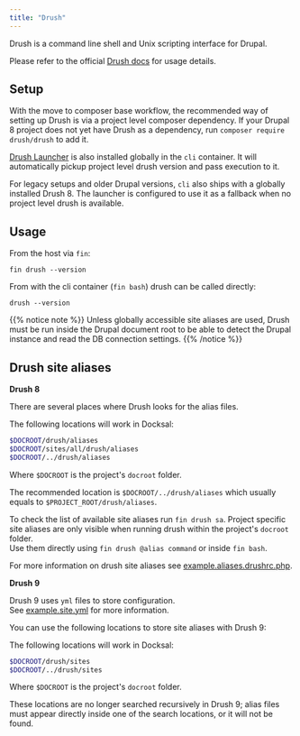 ```yaml
---
title: "Drush"
---
```



Drush is a command line shell and Unix scripting interface for Drupal.

Please refer to the official [Drush docs](http://docs.drush.org/) for usage details.


## Setup

With the move to composer base workflow, the recommended way of setting up Drush is via a project level composer 
dependency. If your Drupal 8 project does not yet have Drush as a dependency, 
run `composer require drush/drush` to add it. 

[Drush Launcher](https://github.com/drush-ops/drush-launcher) is also installed globally in the `cli` container. 
It will automatically pickup project level drush version and pass execution to it.

For legacy setups and older Drupal versions, `cli` also ships with a globally installed Drush 8. 
The launcher is configured to use it as a fallback when no project level drush is available.


## Usage 

From the host via `fin`:

```
fin drush --version
```

From with the cli container (`fin bash`) drush can be called directly:

```
drush --version
```

{{% notice note %}}
Unless globally accessible site aliases are used, Drush must be run inside the Drupal document root to be able to
detect the Drupal instance and read the DB connection settings.
{{% /notice %}}

<a name="site-aliases"></a>
## Drush site aliases

**Drush 8**

There are several places where Drush looks for the alias files.

The following locations will work in Docksal:

```bash
$DOCROOT/drush/aliases
$DOCROOT/sites/all/drush/aliases
$DOCROOT/../drush/aliases
```

Where `$DOCROOT` is the project's `docroot` folder.

The recommended location is `$DOCROOT/../drush/aliases` which usually equals to `$PROJECT_ROOT/drush/aliases`.

To check the list of available site aliases run `fin drush sa`. 
Project specific site aliases are only visible when running drush within the project's `docroot` folder.  
Use them directly using `fin drush @alias command` or inside `fin bash`.

For more information on drush site aliases see 
[example.aliases.drushrc.php](https://github.com/drush-ops/drush/tree/8.x/examples/example.aliases.drushrc.php).

**Drush 9**

Drush 9 uses `yml` files to store configuration.  
See [example.site.yml](https://github.com/drush-ops/drush/blob/master/examples/example.site.yml) for more information.

You can use the following locations to store site aliases with Drush 9:

The following locations will work in Docksal:

```bash
$DOCROOT/drush/sites
$DOCROOT/../drush/sites
```

Where `$DOCROOT` is the project's `docroot` folder.

These locations are no longer searched recursively in Drush 9; 
alias files must appear directly inside one of the search locations, or it will not be found.
